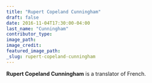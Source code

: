 ```yaml
---
title: "Rupert Copeland Cunningham"
draft: false
date: 2016-11-04T17:30:00-04:00
last_name: "Cunningham"
contributor_type:
image_path:
image_credit:
featured_image_path:
_slug: rupert-copeland-cunningham
---
```


**Rupert Copeland Cunningham** is a translator of French.

